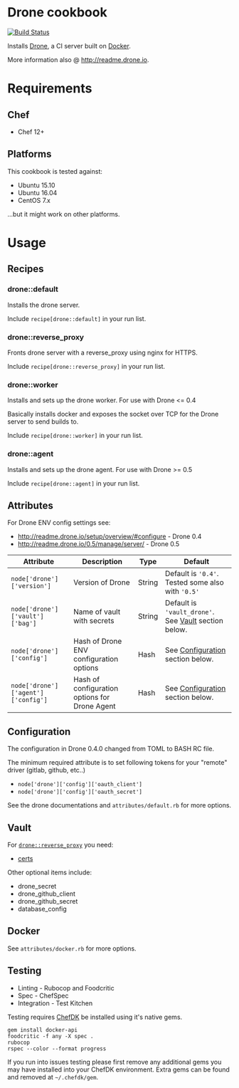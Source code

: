 # Drone cookbook
[![Build Status](https://travis-ci.org/jmccann/chef-drone.svg?branch=master)](https://travis-ci.org/jmccann/chef-drone)

Installs [Drone](https://github.com/drone/drone), a CI server built on [Docker](https://www.docker.io).

More information also @ http://readme.drone.io.

# Requirements

## Chef

* Chef 12+

## Platforms

This cookbook is tested against:

* Ubuntu 15.10
* Ubuntu 16.04
* CentOS 7.x

...but it might work on other platforms.

# Usage
## Recipes
### drone::default
Installs the drone server.

Include `recipe[drone::default]` in your run list.

### drone::reverse_proxy
Fronts drone server with a reverse_proxy using nginx for HTTPS.

Include `recipe[drone::reverse_proxy]` in your run list.

### drone::worker
Installs and sets up the drone worker.  For use with Drone <= 0.4

Basically installs docker and exposes the socket over TCP for the Drone server to send builds to.

Include `recipe[drone::worker]` in your run list.

### drone::agent
Installs and sets up the drone agent.  For use with Drone >= 0.5

Include `recipe[drone::agent]` in your run list.

## Attributes

For Drone ENV config settings see:
* http://readme.drone.io/setup/overview/#configure - Drone 0.4
* http://readme.drone.io/0.5/manage/server/ - Drone 0.5

Attribute | Description | Type | Default
----------|-------------|------|--------
`node['drone']['version']` | Version of Drone | String | Default is `'0.4'`.  Tested some also with `'0.5'`
`node['drone']['vault']['bag']` | Name of vault with secrets | String | Default is `'vault_drone'`.  See [Vault](#vault) section below.
`node['drone']['config']` | Hash of Drone ENV configuration options | Hash | See [Configuration](#configuration) section below.
`node['drone']['agent']['config']` | Hash of configuration options for Drone Agent | Hash | See [Configuration](#configuration) section below.

## Configuration

The configuration in Drone 0.4.0 changed from TOML to BASH RC file.

The minimum required attribute is to set following tokens for your "remote" driver (gitlab, github, etc..)

* `node['drone']['config']['oauth_client']`
* `node['drone']['config']['oauth_secret']`

See the drone documentations and `attributes/default.rb` for more options.

## Vault

For [`drone::reverse_proxy`](#drone::reverse_proxy) you need:
* [certs](test/integration/data_bags/vault_drone/certs.json)

Other optional items include:
* drone_secret
* drone_github_client
* drone_github_secret
* database_config

## Docker

See `attributes/docker.rb` for more options.

## Testing

* Linting - Rubocop and Foodcritic
* Spec - ChefSpec
* Integration - Test Kitchen

Testing requires [ChefDK](https://downloads.chef.io/chef-dk/) be installed using it's native gems.

```
gem install docker-api
foodcritic -f any -X spec .
rubocop
rspec --color --format progress
```

If you run into issues testing please first remove any additional gems you may
have installed into your ChefDK environment.  Extra gems can be found and removed
at `~/.chefdk/gem`.
